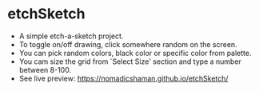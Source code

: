 # etchSketch

- A simple etch-a-sketch project.
- To toggle on/off drawing, click somewhere random on the screen.
- You can pick random colors, black color or specific color from palette.
- You cam size the grid from `Select Size' section and type a number between 8-100.
- See live preview: https://nomadicshaman.github.io/etchSketch/
